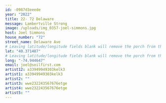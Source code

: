 ```yaml
---
id: -0987d3eeede
year: "2022"
title: 22- 72 Delaware
message: Lambertville Strong
image: /uploads/img_0357-joel-simmons.jpg
host: Joel Simmons
house_number: "72"
street_name: Delaware Ave
# Leaving latitude/longitude fields blank will remove the porch from the Porchfest map.
lat: "40.371487"
# Leaving latitude/longitude fields blank will remove the porch from the Porchfest map.
long: "-74.944647"
email: joel@soilfirst.com
artist12: a33949949303kelk3
artist1: a33949949303kelk3
artist2: ""
artist3: wwe232243567676etge
artist4: wwe232243567676etge
artist5: ""
---
```

